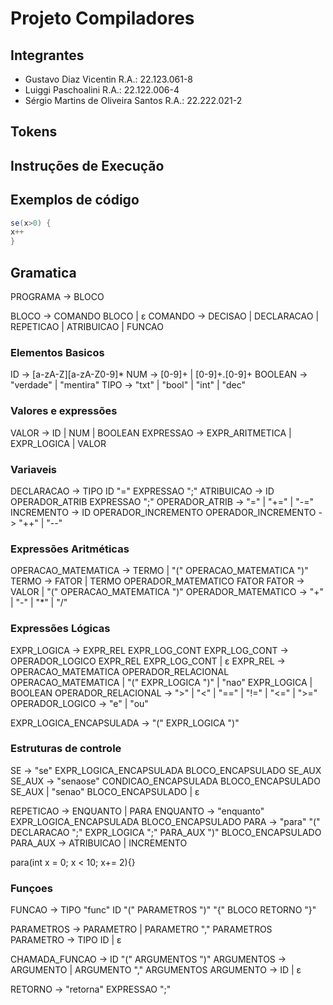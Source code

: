 # Projeto Compiladores

## Integrantes
- Gustavo Diaz Vicentin R.A.: 22.123.061-8
- Luiggi Paschoalini R.A.: 22.122.006-4
- Sérgio Martins de Oliveira Santos R.A.: 22.222.021-2


## Tokens

## Instruções de Execução

## Exemplos de código

```java
se(x>0) {
x++
}
```

## Gramatica
PROGRAMA -> BLOCO

BLOCO -> COMANDO BLOCO | ε
COMANDO -> DECISAO | DECLARACAO | REPETICAO | ATRIBUICAO | FUNCAO

### Elementos Basicos
ID -> [a-zA-Z][a-zA-Z0-9]*
NUM -> [0-9]+ | [0-9]+.[0-9]+
BOOLEAN -> "verdade" | "mentira"
TIPO -> "txt" | "bool" | "int" | "dec"

### Valores e expressões
VALOR -> ID | NUM | BOOLEAN
EXPRESSAO -> EXPR_ARITMETICA | EXPR_LOGICA | VALOR

### Variaveis
DECLARACAO -> TIPO ID "=" EXPRESSAO ";"
ATRIBUICAO -> ID OPERADOR_ATRIB EXPRESSAO ";"
OPERADOR_ATRIB -> "=" | "+=" | "-="
INCREMENTO -> ID OPERADOR_INCREMENTO
OPERADOR_INCREMENTO -> "++" | "--"

### Expressões Aritméticas
OPERACAO_MATEMATICA -> TERMO | "(" OPERACAO_MATEMATICA ")"
TERMO -> FATOR | TERMO OPERADOR_MATEMATICO FATOR
FATOR -> VALOR | "(" OPERACAO_MATEMATICA ")"
OPERADOR_MATEMATICO -> "+" | "-" | "*" | "/"

### Expressões Lógicas
EXPR_LOGICA -> EXPR_REL EXPR_LOG_CONT
EXPR_LOG_CONT -> OPERADOR_LOGICO EXPR_REL EXPR_LOG_CONT | ε
EXPR_REL -> OPERACAO_MATEMATICA OPERADOR_RELACIONAL OPERACAO_MATEMATICA | "(" EXPR_LOGICA ")" | "nao" EXPR_LOGICA | BOOLEAN
OPERADOR_RELACIONAL -> ">" | "<" | "==" | "!=" | "<=" | ">="
OPERADOR_LOGICO -> "e" | "ou"

EXPR_LOGICA_ENCAPSULADA -> "(" EXPR_LOGICA ")"

### Estruturas de controle

SE ->  "se" EXPR_LOGICA_ENCAPSULADA BLOCO_ENCAPSULADO SE_AUX
SE_AUX -> "senaose" CONDICAO_ENCAPSULADA BLOCO_ENCAPSULADO SE_AUX | "senao" BLOCO_ENCAPSULADO | ε

REPETICAO -> ENQUANTO | PARA
ENQUANTO -> "enquanto" EXPR_LOGICA_ENCAPSULADA BLOCO_ENCAPSULADO
PARA -> "para" "(" DECLARACAO ";" EXPR_LOGICA ";" PARA_AUX ")" BLOCO_ENCAPSULADO
PARA_AUX ->  ATRIBUICAO | INCREMENTO

para(int x = 0; x < 10; x+= 2){}

### Funçoes

FUNCAO -> TIPO "func" ID "(" PARAMETROS ")" "{" BLOCO RETORNO "}"

PARAMETROS -> PARAMETRO | PARAMETRO "," PARAMETROS 
PARAMETRO -> TIPO ID | ε

CHAMADA_FUNCAO -> ID "(" ARGUMENTOS ")"
ARGUMENTOS -> ARGUMENTO | ARGUMENTO "," ARGUMENTOS 
ARGUMENTO -> ID | ε

RETORNO -> "retorna" EXPRESSAO ";"
